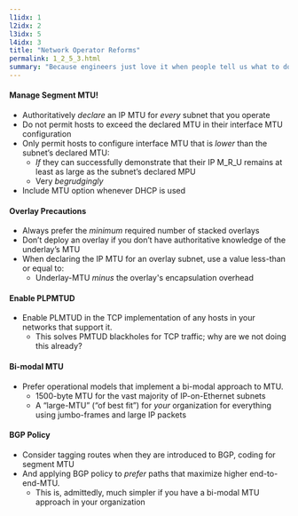 ```yaml
---
l1idx: 1
l2idx: 2
l3idx: 5
l4idx: 3
title: "Network Operator Reforms"
permalink: 1_2_5_3.html
summary: "Because engineers just love it when people tell us what to do."
---
```


#### Manage Segment MTU!

- Authoritatively  _declare_  an IP MTU for  _every_  subnet that you operate
- Do not permit hosts to exceed the declared MTU in their interface MTU configuration
- Only permit hosts to configure interface MTU that is  _lower_  than the subnet’s declared MTU:
  - _If_ they can successfully demonstrate that their IP M_R_U remains  at least as large as the subnet’s declared MPU
  - Very _begrudgingly_
- Include MTU option whenever DHCP is used

#### Overlay Precautions

* Always prefer the _minimum_ required number of stacked overlays
* Don’t deploy an overlay if you don’t have authoritative knowledge of the underlay’s MTU
* When declaring the IP MTU for an overlay subnet, use a value less-than or equal to:
  * Underlay-MTU _minus_ the overlay's encapsulation overhead

#### Enable PLPMTUD

* Enable PLMTUD in the TCP implementation of any hosts in your networks that support it.
  * This solves PMTUD blackholes for TCP traffic; why are we not doing this already?

#### Bi-modal MTU

* Prefer operational models that implement a bi-modal approach to MTU.
  * 1500-byte MTU for the vast majority of IP-on-Ethernet subnets
  * A “large-MTU” (“of best fit”) for  _your_  organization for everything using jumbo-frames and large IP packets

#### BGP Policy

* Consider tagging routes when they are introduced to BGP, coding for segment MTU
* And applying BGP policy to  _prefer_  paths that maximize higher end-to-end-MTU.
  * This is, admittedly, much simpler if you have a bi-modal MTU approach in your organization
